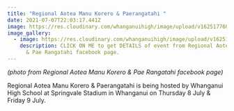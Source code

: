 ```yaml
---
title: "Regional Aotea Manu Korero & Paerangatahi "
date: 2021-07-07T22:03:17.441Z
image: https://res.cloudinary.com/whanganuihigh/image/upload/v1625177609/Events/Reg_Aotea_Manu_Korero_Paerangatahi._facebook_2021.png
image_gallery:
  - image: https://res.cloudinary.com/whanganuihigh/image/upload/v1625177740/Events/details_of_aotea_manu....png
    description: CLICK ON ME to get DETAILS of event from Regional Aotea Manu Korero
      & Pae Rangatahi facebook page.
---
```

*(photo from Regional Aotea Manu Korero & Pae Rangatahi facebook page)*

Regional Aotea Manu Korero & Paerangatahi is being hosted by Whanganui High School at Springvale Stadium in Whanganui on Thursday 8 July & Friday 9 July.
	
